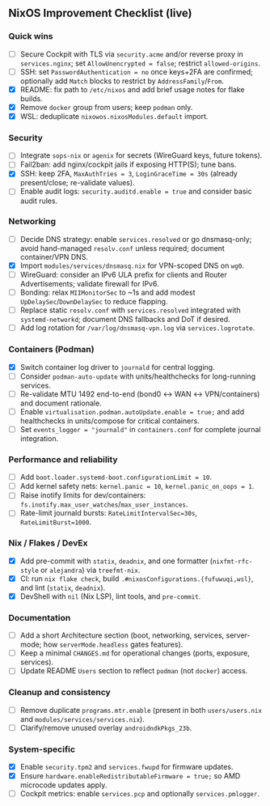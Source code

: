 ## NixOS Improvement Checklist (live)

### Quick wins

- [ ] Secure Cockpit with TLS via `security.acme` and/or reverse proxy in `services.nginx`; set `AllowUnencrypted = false`; restrict `allowed-origins`.
- [ ] SSH: set `PasswordAuthentication = no` once keys+2FA are confirmed; optionally add `Match` blocks to restrict by `AddressFamily`/`From`.
- [x] README: fix path to `/etc/nixos` and add brief usage notes for flake builds.
- [x] Remove `docker` group from users; keep `podman` only.
- [x] WSL: deduplicate `nixowos.nixosModules.default` import.

### Security

- [ ] Integrate `sops-nix` or `agenix` for secrets (WireGuard keys, future tokens).
- [ ] Fail2ban: add nginx/cockpit jails if exposing HTTP(S); tune bans.
- [x] SSH: keep 2FA, `MaxAuthTries = 3`, `LoginGraceTime = 30s` (already present/close; re-validate values).
- [ ] Enable audit logs: `security.auditd.enable = true` and consider basic audit rules.

### Networking

- [ ] Decide DNS strategy: enable `services.resolved` or go dnsmasq-only; avoid hand-managed `resolv.conf` unless required; document container/VPN DNS.
- [x] Import `modules/services/dnsmasq.nix` for VPN-scoped DNS on `wg0`.
- [ ] WireGuard: consider an IPv6 ULA prefix for clients and Router Advertisements; validate firewall for IPv6.
- [ ] Bonding: relax `MIIMonitorSec` to ~1s and add modest `UpDelaySec`/`DownDelaySec` to reduce flapping.
- [ ] Replace static `resolv.conf` with `services.resolved` integrated with `systemd-networkd`; document DNS fallbacks and DoT if desired.
- [ ] Add log rotation for `/var/log/dnsmasq-vpn.log` via `services.logrotate`.

### Containers (Podman)

- [x] Switch container log driver to `journald` for central logging.
- [ ] Consider `podman-auto-update` with units/healthchecks for long-running services.
- [ ] Re-validate MTU 1492 end-to-end (bond0 ↔ WAN ↔ VPN/containers) and document rationale.
- [ ] Enable `virtualisation.podman.autoUpdate.enable = true;` and add healthchecks in units/compose for critical containers.
- [ ] Set `events_logger = "journald"` in `containers.conf` for complete journal integration.

### Performance and reliability

- [ ] Add `boot.loader.systemd-boot.configurationLimit = 10`.
- [ ] Add kernel safety nets: `kernel.panic = 10`, `kernel.panic_on_oops = 1`.
- [ ] Raise inotify limits for dev/containers: `fs.inotify.max_user_watches`/`max_user_instances`.
- [ ] Rate-limit journald bursts: `RateLimitIntervalSec=30s`, `RateLimitBurst=1000`.

### Nix / Flakes / DevEx

- [x] Add pre-commit with `statix`, `deadnix`, and one formatter (`nixfmt-rfc-style` or `alejandra`) via `treefmt-nix`.
- [x] CI: run `nix flake check`, build `.#nixosConfigurations.{fufuwuqi,wsl}`, and lint (`statix`, `deadnix`).
- [x] DevShell with `nil` (Nix LSP), lint tools, and `pre-commit`.

### Documentation

- [ ] Add a short Architecture section (boot, networking, services, server-mode; how `serverMode.headless` gates features).
- [ ] Keep a minimal `CHANGES.md` for operational changes (ports, exposure, services).
- [ ] Update README `Users` section to reflect `podman` (not `docker`) access.

### Cleanup and consistency

- [ ] Remove duplicate `programs.mtr.enable` (present in both `users/users.nix` and `modules/services/services.nix`).
- [ ] Clarify/remove unused overlay `androidndkPkgs_23b`.

### System-specific

- [x] Enable `security.tpm2` and `services.fwupd` for firmware updates.
- [x] Ensure `hardware.enableRedistributableFirmware = true;` so AMD microcode updates apply.
- [ ] Cockpit metrics: enable `services.pcp` and optionally `services.pmlogger`.
